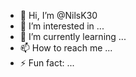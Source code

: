- 👋 Hi, I’m @NilsK30
- 👀 I’m interested in ...
- 🌱 I’m currently learning ...
- 📫 How to reach me ...
- ⚡ Fun fact: ...

<!---
NilsK30/NilsK30 is a ✨ special ✨ repository because its `README.md` (this file) appears on your GitHub profile.
You can click the Preview link to take a look at your changes.
--->
